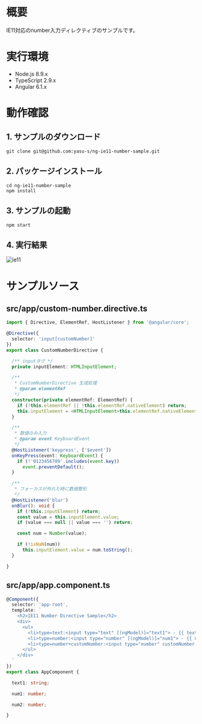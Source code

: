# 概要  

IE11対応のnumber入力ディレクティブのサンプルです。

# 実行環境

* Node.js 8.9.x
* TypeScript 2.9.x
* Angular 6.1.x

# 動作確認  

## 1. サンプルのダウンロード

```
git clone git@github.com:yasu-s/ng-ie11-number-sample.git
```

## 2. パッケージインストール  

```
cd ng-ie11-number-sample
npm install
```

## 3. サンプルの起動  

```
npm start
```

## 4. 実行結果  

![ie11](https://user-images.githubusercontent.com/2668146/45686245-e19d6300-bb86-11e8-8248-76656edac24f.gif)

# サンプルソース

## src/app/custom-number.directive.ts

```typescript
import { Directive, ElementRef, HostListener } from '@angular/core';

@Directive({
  selector: 'input[customNumber]'
})
export class CustomNumberDirective {

  /** inputタグ */
  private inputElement: HTMLInputElement;

  /**
   * CustomNumberDirective 生成処理
   * @param elementRef
   */
  constructor(private elementRef: ElementRef) {
    if (!this.elementRef || !this.elementRef.nativeElement) return;
    this.inputElement = <HTMLInputElement>this.elementRef.nativeElement;
  }

  /**
   * 数値のみ入力
   * @param event KeyboardEvent
   */
  @HostListener('keypress', ['$event'])
  onKeyPress(event: KeyboardEvent) {
    if (!'0123456789'.includes(event.key))
      event.preventDefault();
  }

  /**
   * フォーカスが外れた時に数値整形
   */
  @HostListener('blur')
  onBlur(): void {
    if (!this.inputElement) return;
    const value = this.inputElement.value;
    if (value === null || value === '') return;

    const num = Number(value);

    if (!isNaN(num))
      this.inputElement.value = num.toString();
  }

}
```

## src/app/app.component.ts

```typescript
@Component({
  selector: 'app-root',
  template: `
    <h2>IE11 Number Directive Sample</h2>
    <div>
      <ul>
        <li>type=text:<input type="text" [(ngModel)]="text1"> - {{ text1 }}</li>
        <li>type=number:<input type="number" [(ngModel)]="num1"> - {{ num1 }}</li>
        <li>type=number+customNumber:<input type="number" customNumber [(ngModel)]="num2"> - {{ num2 }}</li>
      </ul>
    </div>
  `
})
export class AppComponent {

  text1: string;

  num1: number;

  num2: number;

}
```
